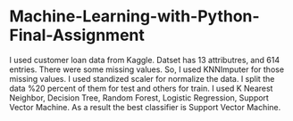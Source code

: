# Machine-Learning-with-Python-Final-Assignment
I used customer loan data from Kaggle. Datset has 13 attributres, and 614 entries. There were some missing values. So, I used  KNNImputer for those missing values. I used standized scaler for normalize the data. I split the data %20 percent of them for test and others for train. I used K Nearest Neighbor, Decision Tree, Random Forest, Logistic Regression, Support Vector Machine. As a result the best classifier is Support Vector Machine.
